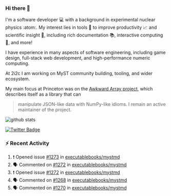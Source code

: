 ### Hi there 👋 

I'm a software developer 💻 with a background in experimental nuclear physics :atom:. My interest lies in tools :wrench: to improve productivity :chart_with_upwards_trend: and scientific insight :telescope:, including rich documentation 📚, interactive computing 🧮, and more! 

I have experience in many aspects of software engineering, including game design, full-stack web development, and high-performance numeric computing. 

At 2i2c I am working on MyST community building, tooling, and wider ecosystem. 

My main focus at Princeton was on the [Awkward Array project](awkward-array.org/), which describes itself as a library that can 
> manipulate JSON-like data with NumPy-like idioms. I remain an active maintainer of the project. 

![github stats](https://github-readme-stats.vercel.app/api?username=agoose77&show_icons=true&hide_rank=true&hide_title=true&bg_color=30,e76445,904e95&text_color=efe3ec&icon_color=efe3ec)
<!--
**agoose77/agoose77** is a ✨ _special_ ✨ repository because its `README.md` (this file) appears on your GitHub profile.

Here are some ideas to get you started:

- 🔭 I’m currently working on ...
- 🌱 I’m currently learning ...
- 👯 I’m looking to collaborate on ...
- 🤔 I’m looking for help with ...
- 💬 Ask me about ...
- 📫 How to reach me: ...
- 😄 Pronouns: ...
- ⚡ Fun fact: ...
-->

[![Twitter Badge](https://img.shields.io/twitter/follow/agoose77?style=flat-square&logo=Twitter&logoColor=white&color=cornflowerblue)](https://twitter.com/agoose77)

### :zap: Recent Activity

<!--START_SECTION:activity-->
1. ❗ Opened issue [#1273](https://github.com/executablebooks/mystmd/issues/1273) in [executablebooks/mystmd](https://github.com/executablebooks/mystmd)
2. 🗣 Commented on [#1272](https://github.com/executablebooks/mystmd/issues/1272#issuecomment-2149790753) in [executablebooks/mystmd](https://github.com/executablebooks/mystmd)
3. ❗ Opened issue [#1272](https://github.com/executablebooks/mystmd/issues/1272) in [executablebooks/mystmd](https://github.com/executablebooks/mystmd)
4. 🗣 Commented on [#1268](https://github.com/executablebooks/mystmd/issues/1268#issuecomment-2149625838) in [executablebooks/mystmd](https://github.com/executablebooks/mystmd)
5. 🗣 Commented on [#1270](https://github.com/executablebooks/mystmd/issues/1270#issuecomment-2149540783) in [executablebooks/mystmd](https://github.com/executablebooks/mystmd)
<!--END_SECTION:activity-->
